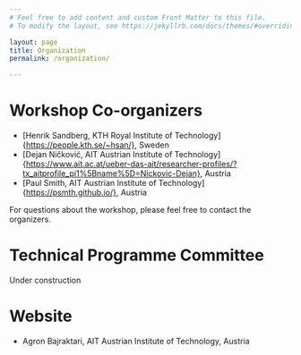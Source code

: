 ```yaml
---
# Feel free to add content and custom Front Matter to this file.
# To modify the layout, see https://jekyllrb.com/docs/themes/#overriding-theme-defaults

layout: page
title: Organization
permalink: /organization/

---
```


# Workshop Co-organizers
* [Henrik Sandberg, KTH Royal Institute of Technology]{https://people.kth.se/~hsan/}, Sweden
* [Dejan Ničković, AIT Austrian Institute of Technology]{https://www.ait.ac.at/ueber-das-ait/researcher-profiles/?tx_aitprofile_pi1%5Bname%5D=Nickovic-Dejan}, Austria
* [Paul Smith, AIT Austrian Institute of Technology]{https://psmth.github.io/}, Austria

For questions about the workshop, please feel free to contact the organizers.

# Technical Programme Committee

Under construction

# Website
* Agron Bajraktari, AIT Austrian Institute of Technology, Austria
